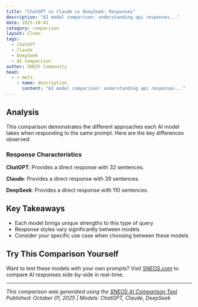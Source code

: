 ```yaml
---
title: "ChatGPT vs Claude vs DeepSeek: Responses"
description: "AI model comparison: understanding api responses..."
date: 2025-10-01
category: comparison
layout: Clean
tags:
  - ChatGPT
  - Claude
  - DeepSeek
  - AI Comparison
author: SNEOS Community
head:
  - - meta
    - name: description
      content: "AI model comparison: understanding api responses..."
---
```


<ChatComparison
  title="ChatGPT vs Claude vs DeepSeek: Responses"
  prompt="understanding api responses"
  :responses='{
    "ChatGPT": "Sure! Understanding API responses is important when working with APIs. Here\u2019s a basic overview to help you understand them:\n\n### What is an API Response?\nAn API response is the data sent back from a server when you make a request to an API endpoint. It tells you the result of your request \u2014 whether it was successful or if there were errors \u2014 and often includes the data you asked for.\n\n### Components of an API Response\n\n1. **Status Code**  \n   A numeric code that indicates the result of the HTTP request. Common codes include:  \n   - **200 OK**: The request was successful.  \n   - **201 Created**: A resource was successfully created.  \n   - **400 Bad Request**: The request was malformed or invalid.  \n   - **401 Unauthorized**: Authentication is required or failed.  \n   - **403 Forbidden**: You don\u2019t have permission to access this resource.  \n   - **404 Not Found**: The resource was not found.  \n   - **500 Internal Server Error**: Something went wrong on the server.\n\n2. **Headers**  \n   Metadata about the response such as content type, content length, server information, caching policies, etc.  \n   Example:  \n   \u0060\u0060\u0060\n   Content-Type: application/json\n   Cache-Control: no-cache\n   \u0060\u0060\u0060\n\n3. **Body (Payload)**  \n   The main data returned by the server. Often, this is in JSON or XML format, containing the requested information or details about errors.  \n   Example JSON response:  \n   \u0060\u0060\u0060json\n   {\n     \u0022id\u0022: 123,\n     \u0022name\u0022: \u0022John Doe\u0022,\n     \u0022email\u0022: \u0022john@example.com\u0022\n   }\n   \u0060\u0060\u0060\n\n### How to Interpret API Responses\n\n- **Check the Status Code** first to see if the request was successful.\n- **Read the response body** to get the requested data or error details.\n- **Use headers** if needed to understand metadata or control caching.\n\n### Example\n\nIf you call a REST API endpoint like:\n\n\u0060\u0060\u0060\nGET https://api.example.com/users/123\n\u0060\u0060\u0060\n\nYou might get this response:\n\n\u0060\u0060\u0060\nHTTP/1.1 200 OK\nContent-Type: application/json\n\n{\n  \u0022id\u0022: 123,\n  \u0022name\u0022: \u0022John Doe\u0022,\n  \u0022email\u0022: \u0022john@example.com\u0022\n}\n\u0060\u0060\u0060\n\n### Tips for Working with API Responses\n\n- Use tools like Postman or curl to test API responses.\n- Handle error status codes in your code to improve user experience.\n- Parse JSON responses using built-in functions in your programming language.\n- Check API documentation for specific response formats and error codes.\n\nIf you have a specific API response you\u0027d like help understanding, feel free to share it!",
    "Claude": "I\u0027ll help you understand API responses! Here\u0027s a comprehensive guide covering the key aspects:\n\n## What are API Responses?\n\nAPI responses are the data sent back from a server after you make an API request. They contain the information you requested plus metadata about the operation.\n\n## Common Response Formats\n\n### JSON (Most Common)\n\u0060\u0060\u0060json\n{\n  \u0022status\u0022: \u0022success\u0022,\n  \u0022data\u0022: {\n    \u0022id\u0022: 123,\n    \u0022name\u0022: \u0022John Doe\u0022,\n    \u0022email\u0022: \u0022john@example.com\u0022\n  },\n  \u0022message\u0022: \u0022User retrieved successfully\u0022\n}\n\u0060\u0060\u0060\n\n### XML\n\u0060\u0060\u0060xml\n\u003Cresponse\u003E\n  \u003Cstatus\u003Esuccess\u003C/status\u003E\n  \u003Cdata\u003E\n    \u003Cid\u003E123\u003C/id\u003E\n    \u003Cname\u003EJohn Doe\u003C/name\u003E\n    \u003Cemail\u003Ejohn@example.com\u003C/email\u003E\n  \u003C/data\u003E\n\u003C/response\u003E\n\u0060\u0060\u0060\n\n## HTTP Status Codes\n\nUnderstanding status codes is crucial:\n\n### Success (2xx)\n- **200 OK** - Request successful\n- **201 Created** - Resource created successfully\n- **204 No Content** - Success, but no data to return\n\n### Client Errors (4xx)\n- **400 Bad Request** - Invalid request format\n- **401 Unauthorized** - Authentication required\n- **403 Forbidden** - Access denied\n- **404 Not Found** - Resource doesn\u0027t exist\n- **429 Too Many Requests** - Rate limit exceeded\n\n### Server Errors (5xx)\n- **500 Internal Server Error** - Server-side error\n- **503 Service Unavailable** - Server temporarily down\n\n## Response Structure Components\n\n### 1. Headers\n\u0060\u0060\u0060\nContent-Type: application/json\nContent-Length: 1234\nCache-Control: no-cache\nX-Rate-Limit-Remaining: 99\n\u0060\u0060\u0060\n\n### 2. Body/Data\nThe actual content you requested.\n\n### 3. Metadata\nInformation about the response itself.\n\n## Common Response Patterns\n\n### Success Response\n\u0060\u0060\u0060json\n{\n  \u0022success\u0022: true,\n  \u0022data\u0022: {\n    \u0022users\u0022: [\n      {\u0022id\u0022: 1, \u0022name\u0022: \u0022Alice\u0022},\n      {\u0022id\u0022: 2, \u0022name\u0022: \u0022Bob\u0022}\n    ]\n  },\n  \u0022pagination\u0022: {\n    \u0022page\u0022: 1,\n    \u0022total_pages\u0022: 5,\n    \u0022total_items\u0022: 50\n  }\n}\n\u0060\u0060\u0060\n\n### Error Response\n\u0060\u0060\u0060json\n{\n  \u0022success\u0022: false,\n  \u0022error\u0022: {\n    \u0022code\u0022: \u0022VALIDATION_ERROR\u0022,\n    \u0022message\u0022: \u0022Invalid email format\u0022,\n    \u0022details\u0022: {\n      \u0022field\u0022: \u0022email\u0022,\n      \u0022value\u0022: \u0022invalid-email\u0022\n    }\n  }\n}\n\u0060\u0060\u0060\n\n## Parsing Responses in Different Languages\n\n### JavaScript\n\u0060\u0060\u0060javascript\nfetch(\u0027/api/users\u0027)\n  .then(response =\u003E {\n    if (!response.ok) {\n      throw new Error(\u0060HTTP error! status: ${response.status}\u0060);\n    }\n    return response.json();\n  })\n  .then(data =\u003E {\n    console.log(\u0027Success:\u0027, data);\n  })\n  .catch(error =\u003E {\n    console.error(\u0027Error:\u0027, error);\n  });\n\u0060\u0060\u0060\n\n### Python\n\u0060\u0060\u0060python\nimport requests\n\nresponse = requests.get(\u0027/api/users\u0027)\n\nif response.status_code == 200:\n    data = response.json()\n    print(\u0022Success:\u0022, data)\nelse:\n    print(f\u0022Error: {response.status_code}\u0022)\n    print(response.text)\n\u0060\u0060\u0060\n\n### Java\n\u0060\u0060\u0060java\n// Using HttpClient (Java 11\u002B)\nHttpResponse\u003CString\u003E response = client.send(request, \n    HttpResponse.BodyHandlers.ofString());\n\nif (response.statusCode() == 200) {\n    String jsonResponse = response.body();\n    // Parse JSON here\n} else {\n    System.out.println(\u0022Error: \u0022 \u002B response.statusCode());\n}\n\u0060\u0060\u0060\n\n## Best Practices for Handling Responses\n\n### 1. Always Check Status Codes\n\u0060\u0060\u0060javascript\nif (response.status \u003E= 200 \u0026\u0026 response.status \u003C 300) {\n  // Success\n} else {\n  // Handle error\n}\n\u0060\u0060\u0060\n\n### 2. Handle Different Error Types\n\u0060\u0060\u0060javascript\nswitch (response.status) {\n  case 400:\n    // Bad request - show validation errors\n    break;\n  case 401:",
    "DeepSeek": "Of course! Understanding API responses is a fundamental skill for any developer working with web services. Let\u0027s break it down from basic concepts to advanced interpretation.\n\n### 1. The Core Components of an API Response\n\nAn API response is what a server sends back to a client (like your app or browser) after it processes a request. It has two main parts:\n\n#### A. The HTTP Status Code\nThis is a 3-digit code that quickly tells you if the request was successful, failed, or something else. It\u0027s the server\u0027s way of saying \u0022OK,\u0022 \u0022Not Found,\u0022 or \u0022You messed up.\u0022\n\n**Key Status Code Categories:**\n\n*   **2xx Success:**\n    *   \u0060200 OK\u0060: The standard success response.\n    *   \u0060201 Created\u0060: Successfully created a new resource (common after a \u0060POST\u0060 request).\n    *   \u0060204 No Content\u0060: Success, but there\u0027s no body to return (common after a \u0060DELETE\u0060).\n\n*   **3xx Redirection:** The request needs further action to be completed.\n\n*   **4xx Client Error:** **You** made a mistake.\n    *   \u0060400 Bad Request\u0060: The server couldn\u0027t understand the request due to invalid syntax (e.g., missing a required field).\n    *   \u0060401 Unauthorized\u0060: Authentication is required and has failed or not been provided.\n    *   \u0060403 Forbidden\u0060: You are authenticated, but you don\u0027t have permission to access the resource.\n    *   \u0060404 Not Found\u0060: The requested resource could not be found on the server.\n    *   \u0060429 Too Many Requests\u0060: You\u0027ve hit a rate limit.\n\n*   **5xx Server Error:** **The server** failed.\n    *   \u0060500 Internal Server Error\u0060: A generic error message when the server encountered an unexpected condition.\n    *   \u0060502 Bad Gateway\u0060: The server was acting as a gateway and got an invalid response from the upstream server.\n    *   \u0060503 Service Unavailable\u0060: The server is down for maintenance or is overloaded.\n\n#### B. The Response Body\nThis is the actual data you\u0027re interested in, typically in a structured format like **JSON** (most common), XML, or sometimes plain text.\n\n**Example of a JSON Response Body:**\n\u0060\u0060\u0060json\n{\n  \u0022status\u0022: \u0022success\u0022,\n  \u0022data\u0022: {\n    \u0022user\u0022: {\n      \u0022id\u0022: 12345,\n      \u0022name\u0022: \u0022Jane Doe\u0022,\n      \u0022email\u0022: \u0022jane.doe@example.com\u0022\n    }\n  }\n}\n\u0060\u0060\u0060\n\n---\n\n### 2. How to Read and Understand a Response (A Practical Walkthrough)\n\nLet\u0027s look at a real-world example. You\u0027ve made a \u0060GET\u0060 request to \u0060https://api.example.com/v1/users/12345\u0060.\n\n#### Scenario 1: Success\n\n**Response:**\n*   **Status Code:** \u0060200 OK\u0060\n*   **Body:**\n    \u0060\u0060\u0060json\n    {\n      \u0022id\u0022: 12345,\n      \u0022name\u0022: \u0022Jane Doe\u0022,\n      \u0022email\u0022: \u0022jane.doe@example.com\u0022,\n      \u0022is_active\u0022: true\n    }\n    \u0060\u0060\u0060\n**Interpretation:** Everything worked perfectly! The server found user \u006012345\u0060 and is sending you their details in a clear JSON object. You can now use this data in your application.\n\n#### Scenario 2: Client Error (You made a typo)\n\n**Response:**\n*   **Status Code:** \u0060404 Not Found\u0060\n*   **Body:**\n    \u0060\u0060\u0060json\n    {\n      \u0022error\u0022: {\n        \u0022code\u0022: 404,\n        \u0022message\u0022: \u0022User not found with id \u0027123456\u0027\u0022\n      }\n    }\n    \u0060\u0060\u0060\n**Interpretation:** The status code immediately tells you it\u0027s a client error. The body provides helpful details: you used an ID (\u0060123456\u0060) that doesn\u0027t exist in the system. You need to correct the user ID in your request.\n\n#### Scenario 3: Client Error (You\u0027re not allowed)\n\n**Response:**\n*   **Status Code:** \u0060403 Forbidden\u0060\n*   **Body:**\n    \u0060\u0060\u0060json\n    {\n      \u0022error\u0022: {\n        \u0022code\u0022: 403,\n        \u0022message\u0022: \u0022Insufficient permissions to view this user profile.\u0022\n      }\n    }\n    \u0060\u0060\u0060\n**Interpretation:** You are logged in (\u0060401\u0060 would mean you aren\u0027t), but your account isn\u0027t allowed to see the profile of user \u006012345\u0060. You need to either request higher privileges or not attempt this action.\n\n---\n\n### 3. How to Inspect API Responses\n\nYou don\u0027t need to write code to start understanding APIs. You can use tools to experiment.\n\n#### Using a Tool like Postman or Insomnia\nThese are dedicated API clients.\n1.  Enter the API URL.\n2.  Set the correct HTTP method (GET, POST, etc.).\n3.  Add any required headers (e.g., \u0060Authorization: Bearer YOUR_API_KEY\u0060).\n4.  Click \u0022Send.\u0022\n5.  **Look at the Status Code and Body at the bottom.** This is the best way to learn.\n\n#### Using Your Browser\u0027s Developer Tools\n1.  Open Developer Tools (\u0060F12\u0060).\n2.  Go to the \u0022Network\u0022 tab.\n3.  Perform an action on a website that fetches data (e.g., load new comments).\n4.  You\u0027ll see a list of network requests. Click on one.\n5.  You can see the **Status Code** (e.g., \u0060200\u0060) and the **Response** body by clicking the \u0022Response\u0022 tab.\n\n#### Using \u0060curl\u0060 in the Terminal\nA quick command-line method.\n\u0060\u0060\u0060bash\ncurl -i https://api.github.com/users/octocat\n\u0060\u0060\u0060\nThe \u0060-i\u0060 flag includes the response headers, which contain the status code.\n\n---\n\n### 4. Best Practices for Handling Responses in Your Code\n\nNever assume an API response will be successful. Your code must handle all possibilities.\n\n**Example in Python (using the \u0060requests\u0060 library):**\n\n\u0060\u0060\u0060python\nimport requests\n\nresponse = requests.get(\u0027https://api.example.com/v1/users/12345\u0027)\n\n# First, ALWAYS check the status code\nif response.status_code == 200:\n    # Success! Parse the JSON data.\n    data = response.json()\n    print(f\u0022User\u0027s name is: {data[\u0027name\u0027]}\u0022)\nelif response.status_code == 404:\n    # Handle the specific \u0022Not Found\u0022 error\n    error_data = response.json()\n    print(f\u0022Error: {error_data[\u0027error\u0027][\u0027message\u0027]}\u0022)\nelif response.status_code == 403:\n    # Handle the \u0022Forbidden\u0022 error\n    print(\u0022You don\u0027t have permission to do that.\u0022)\nelif response.status_code \u003E= 500:\n    # Handle all server errors\n    print(\u0022The server is having issues. Please try again later.\u0022)\nelse:\n    # Handle any other unexpected status codes\n    print(f\u0022An unexpected error occurred: {response.status_code}\u0022)\n\u0060\u0060\u0060\n\n### Key Takeaways\n\n1.  **Always Check the Status Code First:** It\u0027s your quickest indicator of success or failure.\n2.  **Read the Response Body for Details:** The body will usually explain *why* something failed or give you the data you need.\n3.  **Never Trust the Response 100%:** Validate that the data you received has the structure and types you expect before using it.\n4.  **Handle Errors Gracefully:** Your users should never see a raw API error. Your code should catch errors and show a friendly message.\n5.  **Consult the API Documentation:** The docs are the ultimate source of truth for what a specific endpoint will return, including all possible status codes and the structure of the response body."
  }'
  published-date="18:57"
/>

## Analysis

This comparison demonstrates the different approaches each AI model takes when responding to the same prompt. Here are the key differences observed:

### Response Characteristics

**ChatGPT**: Provides a direct response with 32 sentences. 

**Claude**: Provides a direct response with 39 sentences. 

**DeepSeek**: Provides a direct response with 110 sentences. 

## Key Takeaways

- Each model brings unique strengths to this type of query
- Response styles vary significantly between models
- Consider your specific use case when choosing between these models

## Try This Comparison Yourself

Want to test these models with your own prompts? Visit [SNEOS.com](https://sneos.com) to compare AI responses side-by-side in real-time.

---

*This comparison was generated using the [SNEOS AI Comparison Tool](https://sneos.com)*
*Published: October 01, 2025 | Models: ChatGPT, Claude, DeepSeek*

